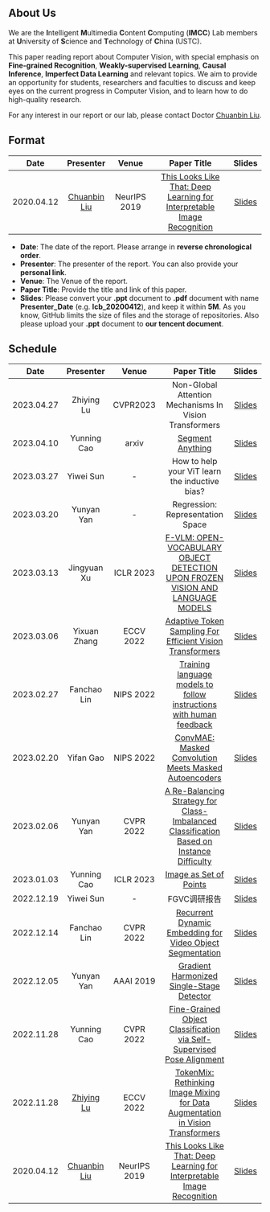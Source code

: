 ## About Us

We are the **I**ntelligent **M**ultimedia **C**ontent **C**omputing (**IMCC**) Lab members at **U**niversity of **S**cience and **T**echnology of **C**hina (USTC). 

This paper reading report about Computer Vision, with special emphasis on **Fine-grained Recognition**, **Weakly-supervised Learning**, **Causal Inference**, **Imperfect Data Learning** and relevant topics. We aim to provide an opportunity for students, researchers and faculties to discuss and keep eyes on the current progress in Computer Vision, and to learn how to do high-quality research.

For any interest in our report or our lab, please contact Doctor [Chuanbin Liu](http://home.ustc.edu.cn/~lcb592/).

## Format

| Date       | Presenter                                        | Venue        | Paper Title                                                                                                                                                              | Slides                        |
|:----------:|:------------------------------------------------:|:------------:|:------------------------------------------------------------------------------------------------------------------------------------------------------------------------:|:-----------------------------:|
| 2020.04.12 | [Chuanbin Liu](http://home.ustc.edu.cn/~lcb592/) | NeurIPS 2019 | [This Looks Like That: Deep Learning for Interpretable Image Recognition](https://proceedings.neurips.cc/paper/2019/hash/adf7ee2dcf142b0e11888e72b43fcb75-Abstract.html) | [Slides](Slides/lcb_20200412.pdf) |

- **Date**: The date of the report. Please arrange in **reverse chronological order**.
- **Presenter**: The presenter of the report. You can also provide your **personal link**.
- **Venue**: The Venue of the report.
- **Paper Title**: Provide the title and link of this paper.
- **Slides**: Please convert your **.ppt** document to **.pdf** document with name **Presenter_Date** (e.g. **lcb_20200412**), and keep it within **5M**. As you know, GitHub limits the size of files and the storage of repositories. Also please upload your **.ppt** document to **our tencent document**.

## Schedule

| Date       | Presenter                                        | Venue        | Paper Title                                                                                                                                                                                                                  | Slides                            |
|:----------:|:------------------------------------------------:|:------------:|:----------------------------------------------------------------------------------------------------------------------------------------------------------------------------------------------------------------------------:|:---------------------------------:|
|2023.04.27 | Zhiying Lu | CVPR2023 | Non-Global Attention Mechanisms In Vision Transformers | [Slides](Slides/lzy_20230427.pdf)|
|2023.04.10 | Yunning Cao | arxiv | [Segment Anything](https://arxiv.org/pdf/2304.02643.pdf) | [Slides](Slides/cyn_20230411SAM.pdf)|
|2023.03.27|Yiwei Sun|-|How to help your ViT learn the inductive bias?|[Slides](Slides/syw_20230327.pdf)|
|2023.03.20|Yunyan Yan|-|Regression: Representation Space|[Slides](Slides/yyy_20230320.pdf)|
|2023.03.13 | Jingyuan Xu | ICLR 2023 | [F-VLM: OPEN-VOCABULARY OBJECT DETECTION UPON FROZEN VISION AND LANGUAGE MODELS](https://arxiv.org/abs/2209.15639) | [Slides](Slides/xujy20230313FVLM.pdf)|
|2023.03.06 | Yixuan Zhang | ECCV 2022 | [Adaptive Token Sampling For Efficient Vision Transformers](https://arxiv.org/abs/2111.15667) | [Slides](Slides/zyx_20230306.pdf)|
|2023.02.27 | Fanchao Lin | NIPS 2022 | [Training language models to follow instructions with human feedback](https://openreview.net/pdf?id=TG8KACxEON) | [Slides](Slides/lfc_20230227.pdf)|
|2023.02.20 | Yifan Gao | NIPS 2022 | [ConvMAE: Masked Convolution Meets Masked Autoencoders](https://arxiv.org/abs/2205.03892) | [Slides](Slides/gyf_20230220.pdf)
|2023.02.06 | Yunyan Yan | CVPR 2022 | [A Re-Balancing Strategy for Class-Imbalanced Classification Based on Instance Difficulty](https://openaccess.thecvf.com/content/CVPR2022/papers/Yu_A_Re-Balancing_Strategy_for_Class-Imbalanced_Classification_Based_on_Instance_Difficulty_CVPR_2022_paper.pdf) | [Slides](Slides/yyy_20230206.pdf)|
|2023.01.03 | Yunning Cao | ICLR 2023 | [Image as Set of Points](https://openreview.net/pdf?id=awnvqZja69) | [Slides](Slides/cyn_20230102.pdf)|
|2022.12.19|Yiwei Sun|-|FGVC调研报告|[Slides](Slides/syw_20221219.pdf)|
| 2022.12.14 | Fanchao Lin| CVPR 2022 | [Recurrent Dynamic Embedding for Video Object Segmentation](https://openaccess.thecvf.com/content/CVPR2022/html/Li_Recurrent_Dynamic_Embedding_for_Video_Object_Segmentation_CVPR_2022_paper.html) | [Slides](Slides/lfc_20221214.pdf)     |
| 2022.12.05 | Yunyan Yan                                      | AAAI 2019    | [Gradient Harmonized Single-Stage Detector](https://ojs.aaai.org/index.php/AAAI/article/view/4877) | [Slides](Slides/yyy_20221205.pdf) |
| 2022.11.28 | Yunning Cao                                      | CVPR 2022    | [Fine-Grained Object Classification via Self-Supervised Pose Alignment](https://openaccess.thecvf.com/content/CVPR2022/html/Yang_Fine-Grained_Object_Classification_via_Self-Supervised_Pose_Alignment_CVPR_2022_paper.html) | [Slides](Slides/cyn_20221127.pdf) |
| 2022.11.28 | [Zhiying Lu](https://github.com/ArieSeirack)     | ECCV 2022    | [TokenMix: Rethinking Image Mixing for Data Augmentation in Vision Transformers](https://arxiv.org/abs/2207.08409) | [Slides](Slides/lzy_20220905.pdf) |
| 2020.04.12 | [Chuanbin Liu](http://home.ustc.edu.cn/~lcb592/) | NeurIPS 2019 | [This Looks Like That: Deep Learning for Interpretable Image Recognition](https://proceedings.neurips.cc/paper/2019/hash/adf7ee2dcf142b0e11888e72b43fcb75-Abstract.html)                                                     | [Slides](Slides/lcb_20200412.pdf)     |

